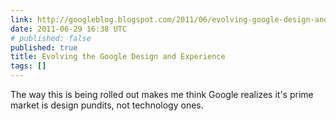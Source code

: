 ```yaml
---
link: http://googleblog.blogspot.com/2011/06/evolving-google-design-and-experience.html
date: 2011-06-29 16:38 UTC
# published: false
published: true
title: Evolving the Google Design and Experience
tags: []
---
```


The way this is being rolled out makes me think Google realizes it's prime market  is design pundits, not technology ones.
